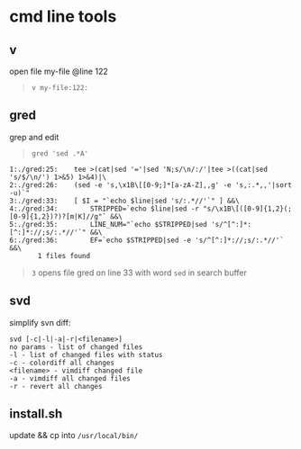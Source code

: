 cmd line tools
==============

v
-
open file my-file @line 122
> `v my-file:122:`

gred 
----
grep and edit
> `gred 'sed .*A'`

```
1:./gred:25:    tee >(cat|sed '='|sed 'N;s/\n/:/'|tee >((cat|sed 's/$/\n/') 1>&5) 1>&4)|\
2:./gred:26:    (sed -e 's,\x1B\[[0-9;]*[a-zA-Z],,g' -e 's,:.*,,'|sort -u)`" 
3:./gred:33:    [ $I = "`echo $line|sed 's/:.*//'`" ] &&\
4:./gred:34:        STRIPPED=`echo $line|sed -r "s/\x1B\[([0-9]{1,2}(;[0-9]{1,2})?)?[m|K]//g"` &&\
5:./gred:35:        LINE_NUM="`echo $STRIPPED|sed 's/^[^:]*:[^:]*://;s/:.*//'`" &&\
6:./gred:36:        EF=`echo $STRIPPED|sed -e 's/^[^:]*://;s/:.*//'` &&\
       1 files found
```
> `3`
opens file gred on line 33 with word `sed` in search buffer

svd
---
simplify svn diff:
```
svd [-c|-l|-a|-r|<filename>]
no params - list of changed files
-l - list of changed files with status
-c - colordiff all changes
<filename> - vimdiff changed file
-a - vimdiff all changed files
-r - revert all changes
```

install.sh
----------
update && cp into `/usr/local/bin/`
